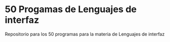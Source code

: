 # 50 Progamas de Lenguajes de interfaz
Repositorio para los 50 programas para la materia de Lenguajes de interfaz
